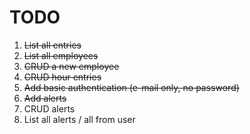 TODO
====

1. ~~List all entries~~
2. ~~List all employees~~
3. ~~CRUD a new employee~~
4. ~~CRUD hour entries~~
5. ~~Add basic authentication (e-mail only, no password)~~
7. ~~Add alerts~~
8. CRUD alerts
9. List all alerts / all from user